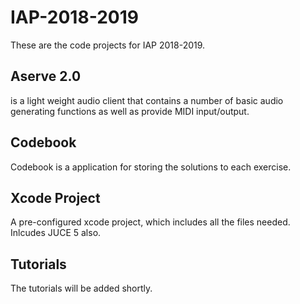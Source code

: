 # IAP-2018-2019
These are the code projects for IAP 2018-2019.

## Aserve 2.0
is a light weight audio client that contains a number of basic audio generating functions as well as provide MIDI input/output.

## Codebook
Codebook is a application for storing the solutions to each exercise.

## Xcode Project

A pre-configured xcode project, which includes all the files needed. Inlcudes JUCE 5 also.

## Tutorials

The tutorials will be added shortly.


